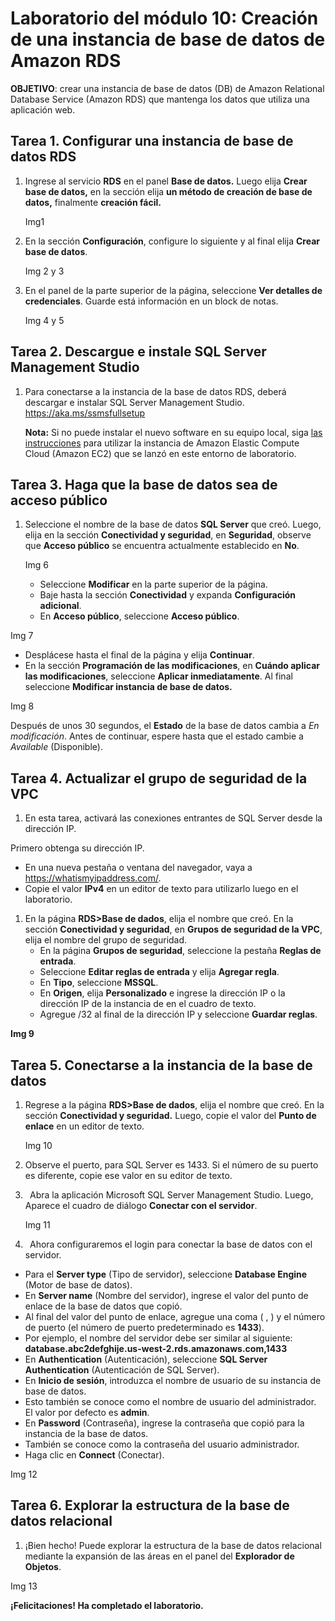 ﻿# **Laboratorio del módulo 10: Creación de una instancia de base de datos de Amazon RDS**
**OBJETIVO**: crear una instancia de base de datos (DB) de Amazon Relational Database Service (Amazon RDS) que mantenga los datos que utiliza una aplicación web.
## **Tarea 1. Configurar una instancia de base de datos RDS**
1. Ingrese al servicio **RDS** en el panel **Base de datos.** Luego elija **Crear base de datos,** en la sección elija **un método de creación de base de datos,** finalmente **creación fácil.**

   Img1

1. En la sección **Configuración**, configure lo siguiente y al final elija **Crear base de datos**.

   Img 2 y 3

1. En el panel de la parte superior de la página, seleccione **Ver detalles de credenciales**. Guarde está información en un block de notas.

   Img 4 y 5
## **Tarea 2. Descargue e instale SQL Server Management Studio**
1. Para conectarse a la instancia de la base de datos RDS, deberá descargar e instalar SQL Server Management Studio. <https://aka.ms/ssmsfullsetup>

   **Nota:** Si no puede instalar el nuevo software en su equipo local, siga [las instrucciones](https://aws-tc-largeobjects.s3.us-west-2.amazonaws.com/CUR-TF-100-ACCAIC-1-91563/07-lab-10-RDS/s3/readme_windows_ec2.html) para utilizar la instancia de Amazon Elastic Compute Cloud (Amazon EC2) que se lanzó en este entorno de laboratorio.
## **Tarea 3. Haga que la base de datos sea de acceso público**
1. Seleccione el nombre de la base de datos **SQL Server** que creó. Luego, elija en la sección **Conectividad y seguridad**, en **Seguridad**, observe que **Acceso público** se encuentra actualmente establecido en **No**.

   Img 6

   - Seleccione **Modificar** en la parte superior de la página. 
   - Baje hasta la sección **Conectividad** y expanda **Configuración adicional**.
   - En **Acceso público**, seleccione **Acceso público**.

Img 7

- Desplácese hasta el final de la página y elija **Continuar**.
- En la sección **Programación de las modificaciones**, en **Cuándo aplicar las modificaciones**, seleccione **Aplicar inmediatamente**. Al final seleccione **Modificar instancia de base de datos.**

Img 8

Después de unos 30 segundos, el **Estado** de la base de datos 		cambia a *En modificación*. Antes de continuar, espere hasta que el 	estado cambie a *Available* (Disponible).
## **Tarea 4. Actualizar el grupo de seguridad de la VPC**
1. En esta tarea, activará las conexiones entrantes de SQL Server desde la dirección IP.

Primero obtenga su dirección IP.

- En una nueva pestaña o ventana del navegador, vaya a <https://whatismyipaddress.com/>.
- Copie el valor **IPv4** en un editor de texto para utilizarlo luego en el laboratorio.

1. En la página **RDS>Base de dados**, elija el nombre que creó. En la sección **Conectividad y seguridad**, en **Grupos de seguridad de la VPC**, elija el nombre del grupo de seguridad.
   - En la página **Grupos de seguridad**, seleccione la pestaña **Reglas de entrada**.
   - Seleccione **Editar reglas de entrada** y elija **Agregar regla**.
   - En **Tipo**, seleccione **MSSQL**.
   - En **Origen**, elija **Personalizado** e ingrese la dirección IP o la dirección IP de la instancia de en el cuadro de texto. 
   - Agregue /32 al final de la dirección IP y seleccione **Guardar reglas**.

**Img 9**
## **Tarea 5. Conectarse a la instancia de la base de datos**
1. Regrese a la página **RDS>Base de dados**, elija el nombre que creó. En la sección **Conectividad y seguridad.** Luego, copie el valor del **Punto de enlace** en un editor de texto.

   Img 10

1. Observe el puerto, para SQL Server es 1433. Si el número de su puerto es diferente, copie ese valor en su editor de texto.
1. ` `Abra la aplicación Microsoft SQL Server Management Studio. Luego, Aparece el cuadro de diálogo **Conectar con el servidor**.

   Img 11

1. ` `Ahora configuraremos el login para conectar la base de datos con el servidor.
- Para el **Server type** (Tipo de servidor), seleccione **Database Engine** (Motor de base de datos).
- En **Server name** (Nombre del servidor), ingrese el valor del punto de enlace de la base de datos que copió.
- Al final del valor del punto de enlace, agregue una coma ( , ) y el número de puerto (el número de puerto predeterminado es **1433**).
- Por ejemplo, el nombre del servidor debe ser similar al siguiente: **database.abc2defghije.us-west-2.rds.amazonaws.com,1433**
- En **Authentication** (Autenticación), seleccione **SQL Server Authentication** (Autenticación de SQL Server).
- En **Inicio de sesión**, introduzca el nombre de usuario de su instancia de base de datos.
- Esto también se conoce como el nombre de usuario del administrador. El valor por defecto es **admin**.
- En **Password** (Contraseña), ingrese la contraseña que copió para la instancia de la base de datos.
- También se conoce como la contraseña del usuario administrador.
- Haga clic en **Connect** (Conectar).

Img 12
## **Tarea 6. Explorar la estructura de la base de datos relacional**
1. ¡Bien hecho! Puede explorar la estructura de la base de datos relacional mediante la expansión de las áreas en el panel del **Explorador de Objetos**.

Img 13

**¡Felicitaciones! Ha completado el laboratorio.**
